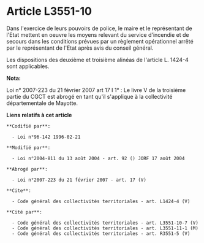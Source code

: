 # Article L3551-10

Dans l'exercice de leurs pouvoirs de police, le maire et le représentant de l'Etat mettent en oeuvre les moyens relevant du
service d'incendie et de secours dans les conditions prévues par un règlement opérationnel arrêté par le représentant de
l'Etat après avis du conseil général. 

Les dispositions des deuxième et troisième alinéas de l'article L. 1424-4 sont applicables.

**Nota:**

Loi n° 2007-223 du 21 février 2007 art 17 I 1° : Le livre V de la troisième partie du CGCT est abrogé en tant qu'il
s'applique à la collectivité départementale de Mayotte.

**Liens relatifs à cet article**

	**Codifié par**:

	  - Loi n°96-142 1996-02-21

	**Modifié par**:

	  - Loi n°2004-811 du 13 août 2004 - art. 92 () JORF 17 août 2004

	**Abrogé par**:

	  - Loi n°2007-223 du 21 février 2007 - art. 17 (V)

	**Cite**:

	  - Code général des collectivités territoriales - art. L1424-4 (V)

	**Cité par**:

	  - Code général des collectivités territoriales - art. L3551-10-7 (V)
	  - Code général des collectivités territoriales - art. L3551-11-1 (M)
	  - Code général des collectivités territoriales - art. R3551-5 (V)
